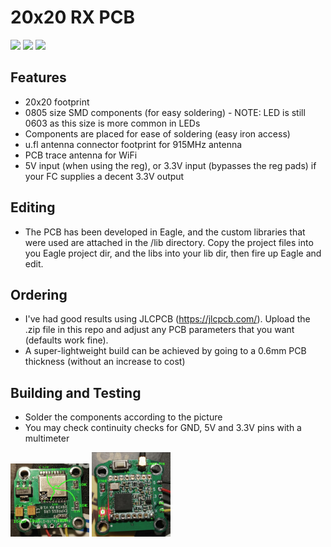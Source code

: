 # 20x20 RX PCB

<img src="img/bare_pcb.jpg" width="25%"> <img src="img/populated_side_1.jpg" width="25%"> <img src="img/populated_side_2.jpg" width="25%">

## Features

 * 20x20 footprint
 * 0805 size SMD components (for easy soldering) - NOTE: LED is still 0603 as this size is more common in LEDs
 * Components are placed for ease of soldering (easy iron access)
 * u.fl antenna connector footprint for 915MHz antenna
 * PCB trace antenna for WiFi
 * 5V input (when using the reg), or 3.3V input (bypasses the reg pads) if your FC supplies a decent 3.3V output

## Editing

 * The PCB has been developed in Eagle, and the custom libraries that were used are attached in the /lib directory. Copy the project files into you Eagle project dir, and the libs into your lib dir, then fire up Eagle and edit.

 ## Ordering

 * I've had good results using JLCPCB (https://jlcpcb.com/). Upload the .zip file in this repo and adjust any PCB parameters that you want (defaults work fine).
 * A super-lightweight build can be achieved by going to a 0.6mm PCB thickness (without an increase to cost)

 ## Building and Testing

 * Solder the components according to the picture
 * You may check continuity checks for GND, 5V and 3.3V pins with a multimeter

 <img src="img/ELRS-868-20x20-01F.jpg" width="25%"> <img src="img/ELRS-868-20x20-RFM95.jpg" width="25%">